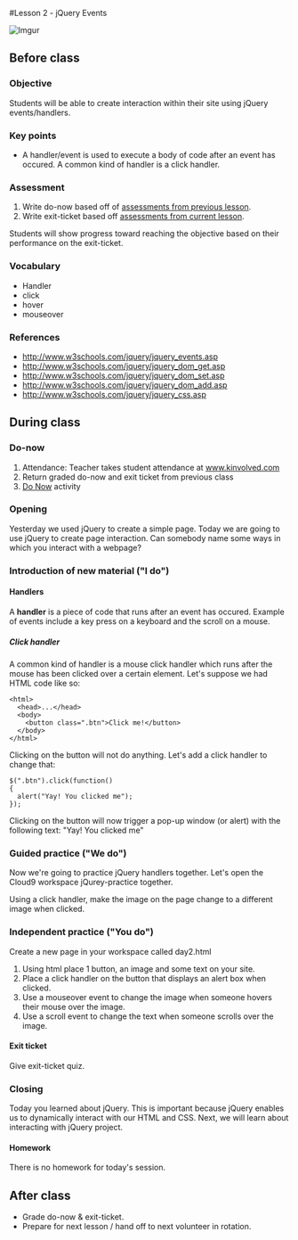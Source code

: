 #Lesson 2 - jQuery Events

![Imgur](http://i.imgur.com/26CB2kvm.png)

## Before class

### Objective

Students will be able to create interaction within their site using jQuery events/handlers.

### Key points

* A handler/event is used to execute a body of code after an event has occured. A common kind of handler is a click handler. 

### Assessment

1. Write do-now based off of [assessments from previous lesson](assessments/do_now.md).
2. Write exit-ticket based off [assessments from current lesson](assessments/exit_ticket.md).

Students will show progress toward reaching the objective based on their performance on the exit-ticket.

### Vocabulary

* Handler
* click
* hover
* mouseover

### References

* http://www.w3schools.com/jquery/jquery_events.asp
* http://www.w3schools.com/jquery/jquery_dom_get.asp
* http://www.w3schools.com/jquery/jquery_dom_set.asp
* http://www.w3schools.com/jquery/jquery_dom_add.asp
* http://www.w3schools.com/jquery/jquery_css.asp

## During class

### Do-now

1. Attendance: Teacher takes student attendance at www.kinvolved.com
2. Return graded do-now and exit ticket from previous class
3. [Do Now](assessments/do_now.md) activity

### Opening

Yesterday we used jQuery to create a simple page. Today we are going to use jQuery to create page interaction. Can somebody name some ways in which you interact with a webpage?


### Introduction of new material ("I do")
#### Handlers

A **handler** is a piece of code that runs after an event has occured. Example of events include a key press on a keyboard and the scroll on a mouse. 

##### Click handler

A common kind of handler is a mouse click handler which runs after the mouse has been clicked over a certain element. Let's suppose we had HTML code like so:

```
<html>
  <head>...</head>
  <body>
    <button class=".btn">Click me!</button>
  </body>
</html>
```
Clicking on the button will not do anything. Let's add a click handler to change that:

```
$(".btn").click(function()
{
  alert("Yay! You clicked me");
});
```

Clicking on the button will now trigger a pop-up window (or alert) with the following text: "Yay! You clicked me"

### Guided practice ("We do")

Now we're going to practice jQuery handlers together. Let's open the Cloud9 workspace jQurey-practice together.

Using a click handler, make the image on the page change to a different image when clicked.


### Independent practice ("You do")

Create a new page in your workspace called day2.html

1. Using html place 1 button, an image and some text on your site.
2. Place a click handler on the button that displays an alert box when clicked. 
3. Use a mouseover event to change the image when someone hovers their mouse over the image.
4. Use a scroll event to change the text when someone scrolls over the image.
	
#### Exit ticket

Give exit-ticket quiz.

### Closing

Today you learned about jQuery. This is important because jQuery enables us to dynamically interact with our HTML and CSS. Next, we will learn about interacting with jQuery project.

#### Homework

There is no homework for today's session.

## After class

* Grade do-now & exit-ticket.
* Prepare for next lesson / hand off to next volunteer in rotation.
